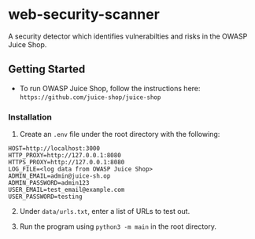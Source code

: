 # web-security-scanner

A security detector which identifies vulnerabilties and risks in the OWASP Juice Shop.

## **Getting Started**

- To run OWASP Juice Shop, follow the instructions here: `https://github.com/juice-shop/juice-shop`

### **Installation**

1. Create an `.env` file under the root directory with the following:

```
HOST=http://localhost:3000
HTTP_PROXY=http://127.0.0.1:8080
HTTPS_PROXY=http://127.0.0.1:8080
LOG_FILE=<log data from OWASP Juice Shop>
ADMIN_EMAIL=admin@juice-sh.op
ADMIN_PASSWORD=admin123
USER_EMAIL=test_email@example.com
USER_PASSWORD=testing
```

2. Under `data/urls.txt`, enter a list of URLs to test out.

3. Run the program using `python3 -m main` in the root directory.